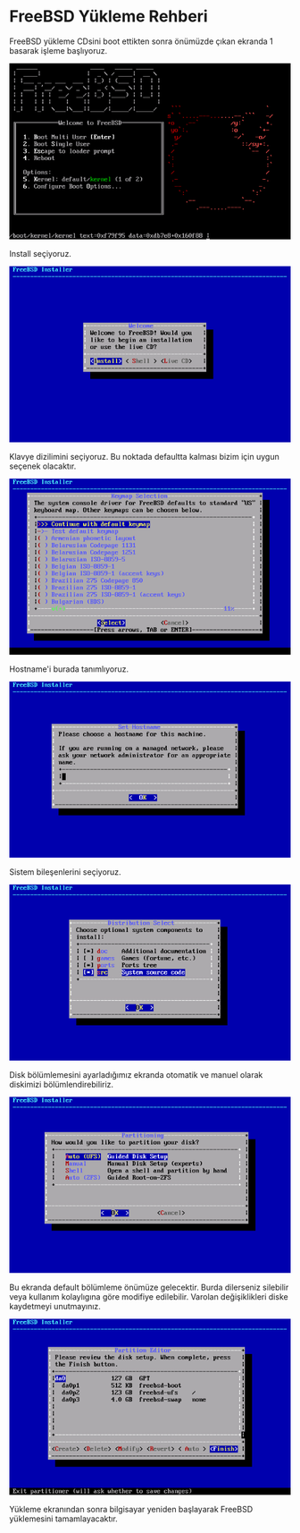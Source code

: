 # FreeBSD Yükleme Rehberi

FreeBSD yükleme CDsini boot ettikten sonra önümüzde çıkan ekranda 1 basarak işleme başlıyoruz.

![](fr1.jpg)

Install seçiyoruz.

![](fr2.jpg)

Klavye dizilimini seçiyoruz. Bu noktada defaultta kalması bizim için uygun seçenek olacaktır.

![](fr3.jpg)

Hostname'i burada tanımlıyoruz.

![](fr4.jpg)

Sistem bileşenlerini seçiyoruz.

![](fr5.jpg)

Disk bölümlemesini ayarladığımız ekranda otomatik ve manuel olarak diskimizi bölümlendirebiliriz. 

![](fr6.jpg)

Bu ekranda default bölümleme önümüze gelecektir. Burda dilerseniz silebilir veya kullanım kolaylıgına göre modifiye edilebilir. Varolan değişiklikleri diske kaydetmeyi unutmayınız.

![](fr7.jpg)

Yükleme ekranından sonra bilgisayar yeniden başlayarak FreeBSD yüklemesini tamamlayacaktır.

